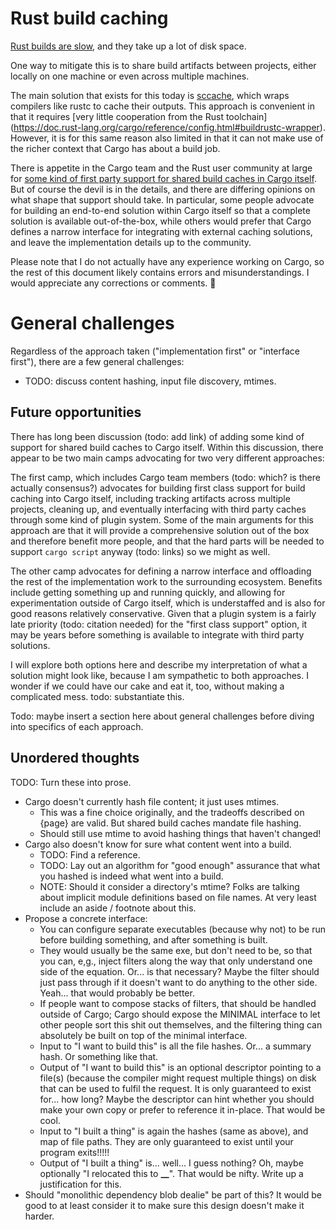# Rust build caching

[Rust builds are slow](slow-builds.md), and they take up a lot of disk space.

One way to mitigate this is to share build artifacts between projects, either locally on one machine or even across multiple machines.

The main solution that exists for this today is [sccache](https://github.com/mozilla/sccache), which wraps compilers like rustc to cache their outputs. This approach is convenient in that it requires [very little cooperation from the Rust toolchain] (https://doc.rust-lang.org/cargo/reference/config.html#buildrustc-wrapper). However, it is for this same reason also limited in that it can not make use of the richer context that Cargo has about a build job.

There is appetite in the Cargo team and the Rust user community at large for [some kind of first party support for shared build caches in Cargo itself](https://github.com/rust-lang/cargo/issues/5931). But of course the devil is in the details, and there are differing opinions on what shape that support should take. In particular, some people advocate for building an end-to-end solution within Cargo itself so that a complete solution is available out-of-the-box, while others would prefer that Cargo defines a narrow interface for integrating with external caching solutions, and leave the implementation details up to the community.

Please note that I do not actually have any experience working on Cargo, so the rest of this document likely contains errors and misunderstandings. I would appreciate any corrections or comments. 🙏

# General challenges

Regardless of the approach taken ("implementation first" or "interface first"), there are a few general challenges:

- TODO: discuss content hashing, input file discovery, mtimes.

## Future opportunities

There has long been discussion (todo: add link) of adding some kind of support for shared build caches to Cargo itself. Within this discussion, there appear to be two main camps advocating for two very different approaches:

The first camp, which includes Cargo team members (todo: which? is there actually consensus?) advocates for building first class support for build caching into Cargo itself, including tracking artifacts across multiple projects, cleaning up, and eventually interfacing with third party caches through some kind of plugin system. Some of the main arguments for this approach are that it will provide a comprehensive solution out of the box and therefore benefit more people, and that the hard parts will be needed to support `cargo script` anyway (todo: links) so we might as well.

The other camp advocates for defining a narrow interface and offloading the rest of the implementation work to the surrounding ecosystem. Benefits include getting something up and running quickly, and allowing for experimentation outside of Cargo itself, which is understaffed and is also for good reasons relatively conservative. Given that a plugin system is a fairly late priority (todo: citation needed) for the "first class support" option, it may be years before something is available to integrate with third party solutions.

I will explore both options here and describe my interpretation of what a solution might look like, because I am sympathetic to both approaches. I wonder if we could have our cake and eat it, too, without making a complicated mess. todo: substantiate this.

Todo: maybe insert a section here about general challenges before diving into specifics of each approach.

## Unordered thoughts

TODO: Turn these into prose.

- Cargo doesn't currently hash file content; it just uses mtimes.
  - This was a fine choice originally, and the tradeoffs described on {page} are valid. But shared build caches mandate file hashing.
  - Should still use mtime to avoid hashing things that haven't changed!
- Cargo also doesn't know for sure what content went into a build.
  - TODO: Find a reference.
  - TODO: Lay out an algorithm for "good enough" assurance that what you hashed is indeed what went into a build.
  - NOTE: Should it consider a directory's mtime? Folks are talking about implicit module definitions based on file names. At very least include an aside / footnote about this.
- Propose a concrete interface:
  - You can configure separate executables (because why not) to be run before building something, and after something is built.
  - They would usually be the same exe, but don't need to be, so that you can, e,g., inject filters along the way that only understand one side of the equation. Or... is that necessary? Maybe the filter should just pass through if it doesn't want to do anything to the other side. Yeah... that would probably be better.
  - If people want to compose stacks of filters, that should be handled outside of Cargo; Cargo should expose the MINIMAL interface to let other people sort this shit out themselves, and the filtering thing can absolutely be built on top of the minimal interface.
  - Input to "I want to build this" is all the file hashes. Or... a summary hash. Or something like that.
  - Output of "I want to build this" is an optional descriptor pointing to a file(s) (because the compiler might request multiple things) on disk that can be used to fulfil the request. It is only guaranteed to exist for... how long? Maybe the descriptor can hint whether you should make your own copy or prefer to reference it in-place. That would be cool.
  - Input to "I built a thing" is again the hashes (same as above), and map of file paths. They are only guaranteed to exist until your program exits!!!!!
  - Output of "I built a thing" is... well... I guess nothing? Oh, maybe optionally "I relocated this to **\_\_**". That would be nifty. Write up a justification for this.
- Should "monolithic dependency blob dealie" be part of this? It would be good to at least consider it to make sure this design doesn't make it harder.
